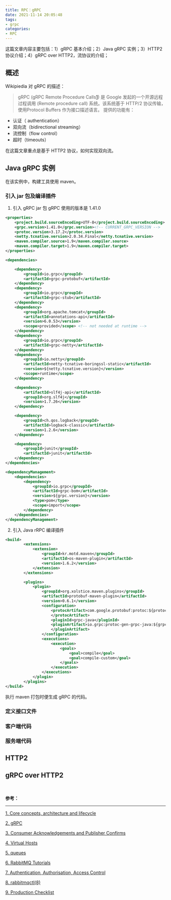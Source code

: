 ```yaml
---
title: RPC：gRPC
date: 2021-11-14 20:05:48
tags:
- grpc
categories:
- RPC
---
```


这篇文章内容主要包括：1）gRPC 基本介绍；2）Java gRPC 实例；3）HTTP2 协议介绍；4）gRPC over HTTP2，流协议的介绍；

## 概述
Wikipiedia 对 gRPC 的描述：
> gRPC (gRPC Remote Procedure Calls[1]) 是 Google 发起的一个开源远程过程调用 (Remote procedure call) 系统。该系统基于 HTTP/2 协议传输，使用Protocol Buffers 作为接口描述语言。
提供的功能有：
- 认证（ authentication）
- 双向流（bidirectional streaming）
- 流控制（flow control）
- 超时（timeouts）

在这篇文章重点是基于 HTTP2 协议，如何实现双向流。

## Java gRPC 实例

在该实例中，构建工具使用 maven。

### 引入 jar 包及编译插件
1. 引入 gRPC jar 包
gRPC 使用的版本是 1.41.0
```XML
<properties>
    <project.build.sourceEncoding>UTF-8</project.build.sourceEncoding>
    <grpc.version>1.41.0</grpc.version><!-- CURRENT_GRPC_VERSION -->
    <protoc.version>3.17.2</protoc.version>
    <netty.tcnative.version>2.0.34.Final</netty.tcnative.version>
    <maven.compiler.source>1.9</maven.compiler.source>
    <maven.compiler.target>1.9</maven.compiler.target>
</properties>

<dependencies>

    <dependency>
        <groupId>io.grpc</groupId>
        <artifactId>grpc-protobuf</artifactId>
    </dependency>
    <dependency>
        <groupId>io.grpc</groupId>
        <artifactId>grpc-stub</artifactId>
    </dependency>
    <dependency>
        <groupId>org.apache.tomcat</groupId>
        <artifactId>annotations-api</artifactId>
        <version>6.0.53</version>
        <scope>provided</scope> <!-- not needed at runtime -->
    </dependency>
    <dependency>
        <groupId>io.grpc</groupId>
        <artifactId>grpc-netty</artifactId>
    </dependency>
    <dependency>
        <groupId>io.netty</groupId>
        <artifactId>netty-tcnative-boringssl-static</artifactId>
        <version>${netty.tcnative.version}</version>
        <scope>runtime</scope>
    </dependency>

    <dependency>
        <artifactId>slf4j-api</artifactId>
        <groupId>org.slf4j</groupId>
        <version>1.7.26</version>
    </dependency>

    <dependency>
        <groupId>ch.qos.logback</groupId>
        <artifactId>logback-classic</artifactId>
        <version>1.2.6</version>
    </dependency>

    <dependency>
        <groupId>junit</groupId>
        <artifactId>junit</artifactId>
    </dependency>
</dependencies>

<dependencyManagement>
    <dependencies>
        <dependency>
            <groupId>io.grpc</groupId>
            <artifactId>grpc-bom</artifactId>
            <version>${grpc.version}</version>
            <type>pom</type>
            <scope>import</scope>
        </dependency>
    </dependencies>
</dependencyManagement>
```

2. 引入 Java rRPC 编译插件
```xml
<build>
        <extensions>
            <extension>
                <groupId>kr.motd.maven</groupId>
                <artifactId>os-maven-plugin</artifactId>
                <version>1.6.2</version>
            </extension>
        </extensions>

        <plugins>
            <plugin>
                <groupId>org.xolstice.maven.plugins</groupId>
                <artifactId>protobuf-maven-plugin</artifactId>
                <version>0.6.1</version>
                <configuration>
                    <protocArtifact>com.google.protobuf:protoc:${protoc.version}:exe:${os.detected.classifier}
                    </protocArtifact>
                    <pluginId>grpc-java</pluginId>
                    <pluginArtifact>io.grpc:protoc-gen-grpc-java:${grpc.version}:exe:${os.detected.classifier}
                    </pluginArtifact>
                </configuration>
                <executions>
                    <execution>
                        <goals>
                            <goal>compile</goal>
                            <goal>compile-custom</goal>
                        </goals>
                    </execution>
                </executions>
            </plugin>
        </plugins>
</build>
```

执行 maven 打包时便生成 gRPC 的代码。

### 定义接口文件

### 客户端代码

### 服务端代码

## HTTP2

## gRPC over HTTP2

</br>

**参考：**

----
[1]:https://grpc.io/docs/what-is-grpc/core-concepts/
[2]:https://zh.wikipedia.org/wiki/GRPC
[3]:https://www.rabbitmq.com/confirms.html
[4]:https://www.rabbitmq.com/vhosts.html
[5]:https://www.rabbitmq.com/queues.html
[6]:https://www.rabbitmq.com/getstarted.html
[7]:https://www.rabbitmq.com/access-control.html
[8]:https://www.rabbitmq.com/rabbitmqctl.8.html
[9]:https://www.rabbitmq.com/production-checklist.html

[1. Core concepts, architecture and lifecycle][1]

[2. gRPC][2]

[3. Consumer Acknowledgements and Publisher Confirms][3]

[4. Virtual Hosts][4]

[5. queues][5]

[6. RabbitMQ Tutorials][6]

[7. Authentication, Authorisation, Access Control][7]

[8. rabbitmqctl(8)][8]

[9. Production Checklist][9]

